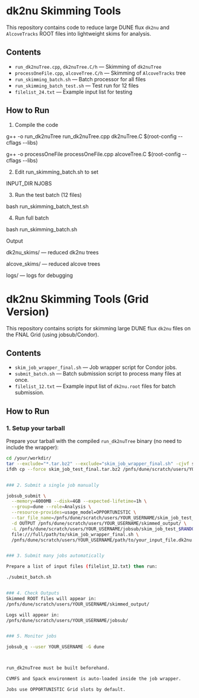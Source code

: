 # dk2nu Skimming Tools

This repository contains code to reduce large DUNE flux `dk2nu` and `AlcoveTracks` ROOT files into lightweight skims for analysis.

## Contents

- `run_dk2nuTree.cpp`, `dk2nuTree.C/h` — Skimming of `dk2nuTree`
- `processOneFile.cpp`, `alcoveTree.C/h` — Skimming of `AlcoveTracks` tree
- `run_skimming_batch.sh` — Batch processor for all files
- `run_skimming_batch_test.sh` — Test run for 12 files
- `filelist_24.txt` — Example input list for testing

## How to Run

1. Compile the code

g++ -o run_dk2nuTree run_dk2nuTree.cpp dk2nuTree.C $(root-config --cflags --libs)

g++ -o processOneFile processOneFile.cpp alcoveTree.C $(root-config --cflags --libs)

2. Edit run_skimming_batch.sh to set

INPUT_DIR
NJOBS

3. Run the test batch (12 files)

bash run_skimming_batch_test.sh


4. Run full batch

bash run_skimming_batch.sh


Output

dk2nu_skims/ — reduced dk2nu trees

alcove_skims/ — reduced alcove trees

logs/ — logs for debugging

# dk2nu Skimming Tools (Grid Version)

This repository contains scripts for skimming large DUNE flux `dk2nu` files on the FNAL Grid (using jobsub/Condor).

## Contents

- `skim_job_wrapper_final.sh` — Job wrapper script for Condor jobs.
- `submit_batch.sh` — Batch submission script to process many files at once.
- `filelist_12.txt` — Example input list of `dk2nu.root` files for batch submission.

## How to Run

### 1. Setup your tarball

Prepare your tarball with the compiled `run_dk2nuTree` binary (no need to include the wrapper):

```bash
cd /your/workdir/
tar --exclude="*.tar.bz2" --exclude="skim_job_wrapper_final.sh" -cjvf skim_job_test_final.tar.bz2 -C skim_job_test_final .
ifdh cp --force skim_job_test_final.tar.bz2 /pnfs/dune/scratch/users/YOUR_USERNAME/


### 2. Submit a single job manually

jobsub_submit \
  --memory=4000MB --disk=4GB --expected-lifetime=1h \
  --group=dune --role=Analysis \
  --resource-provides=usage_model=OPPORTUNISTIC \
  --tar_file_name=/pnfs/dune/scratch/users/YOUR_USERNAME/skim_job_test_final.tar.bz2 \
  -d OUTPUT /pnfs/dune/scratch/users/YOUR_USERNAME/skimmed_output/ \
  -L /pnfs/dune/scratch/users/YOUR_USERNAME/jobsub/skim_job_test_$RANDOM.log \
  file:///full/path/to/skim_job_wrapper_final.sh \
  /pnfs/dune/scratch/users/YOUR_USERNAME/path/to/your_input_file.dk2nu.root


### 3. Submit many jobs automatically

Prepare a list of input files (filelist_12.txt) then run:

./submit_batch.sh


### 4. Check Outputs
Skimmed ROOT files will appear in:
/pnfs/dune/scratch/users/YOUR_USERNAME/skimmed_output/

Logs will appear in:
/pnfs/dune/scratch/users/YOUR_USERNAME/jobsub/


### 5. Monitor jobs

jobsub_q --user YOUR_USERNAME -G dune



run_dk2nuTree must be built beforehand.

CVMFS and Spack environment is auto-loaded inside the job wrapper.

Jobs use OPPORTUNISTIC Grid slots by default.
